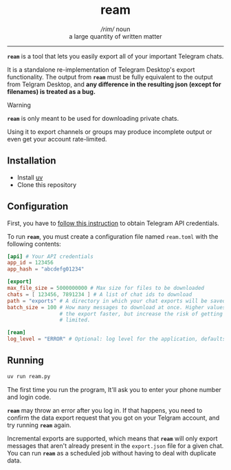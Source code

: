 <h1 align="center">ream</h1>

<p align="center">
    <i>/rim/</i> noun<br/>
    a large quantity of written matter
</p>

---

**`ream`** is a tool that lets you easily export all of your important Telegram
chats.

It is a standalone re-implementation of Telegram Desktop's export
functionality. The output from **`ream`** must be fully equivalent to the
output from Telgram Desktop, and **any difference in the resulting json (except
for filenames) is treated as a bug.**

> [!WARNING]
> **`ream`** is only meant to be used for downloading private chats.
> 
> Using it to export channels or groups may produce incomplete output or even
> get your account rate-limited.

## Installation

- Install [uv](https://github.com/astral-sh/uv)
- Clone this repository

## Configuration

First, you have to [follow this
instruction](https://core.telegram.org/api/obtaining_api_id) to obtain Telegram
API credentials.

To run **`ream`**, you must create a configuration file named `ream.toml` with
the following contents:

```toml
[api] # Your API credentials
app_id = 123456
app_hash = "abcdefg01234"

[export]
max_file_size = 5000000000 # Max size for files to be downloaded
chats = [ 123456, 7891234 ] # A list of chat ids to download
path = "exports" # A directory in which your chat exports will be saved
batch_size = 100 # How many messages to download at once. Higher values make
                 # the export faster, but increase the risk of getting rate
                 # limited.

[ream]
log_level = "ERROR" # Optional: log level for the application, defaults to INFO
```

## Running

```bash
uv run ream.py
```

The first time you run the program, It'll ask you to enter your phone number
and login code.

**`ream`** may throw an error after you log in. If that happens, you need to
confirm the data export request that you got on your Telgram account, and try
running **`ream`** again.

Incremental exports are supported, which means that **`ream`** will only export
messages that aren't already present in the `export.json` file for a given
chat. You can run **`ream`** as a scheduled job without having to deal with
duplicate data.
